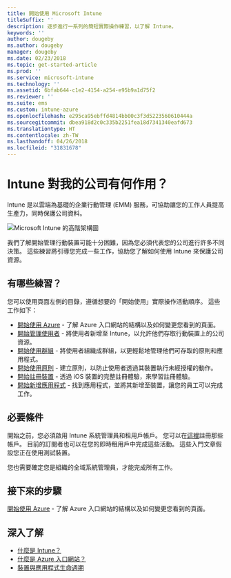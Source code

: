 ```yaml
---
title: 開始使用 Microsoft Intune
titleSuffix: ''
description: 逐步進行一系列的簡短實際操作練習，以了解 Intune。
keywords: ''
author: dougeby
ms.author: dougeby
manager: dougeby
ms.date: 02/23/2018
ms.topic: get-started-article
ms.prod: ''
ms.service: microsoft-intune
ms.technology: ''
ms.assetid: 6bfab644-c1e2-4154-a254-e95b9a1d75f2
ms.reviewer: ''
ms.suite: ems
ms.custom: intune-azure
ms.openlocfilehash: e295ca95ebffd4814bb00c3f3d5223560610444a
ms.sourcegitcommit: dbea918d2c0c335b2251fea18d7341340eafd673
ms.translationtype: HT
ms.contentlocale: zh-TW
ms.lasthandoff: 04/26/2018
ms.locfileid: "31831678"
---
```

# <a name="what-can-intune-do-for-my-company"></a>Intune 對我的公司有何作用？

Intune 是以雲端為基礎的企業行動管理 (EMM) 服務，可協助讓您的工作人員提高生產力，同時保護公司資料。

![Microsoft Intune 的高階架構圖](/intune/media/intunearchitecture.svg)

我們了解開始管理行動裝置可能十分困難，因為您必須代表您的公司進行許多不同決策。 這些練習將引導您完成一些工作，協助您了解如何使用 Intune 來保護公司資源。

## <a name="what-are-the-exercises"></a>有哪些練習？

您可以使用頁面左側的目錄，遵循想要的「開始使用」實際操作活動順序。 這些工作如下：

* [開始使用 Azure](get-started-azure.md) - 了解 Azure 入口網站的結構以及如何變更您看到的頁面。
* [開始管理使用者](get-started-users.md) - 將使用者新增至 Intune，以允許他們存取行動裝置上的公司資源。
* [開始使用群組](get-started-groups.md) - 將使用者組織成群組，以更輕鬆地管理他們可存取的原則和應用程式。
* [開始使用原則](get-started-policies.md) - 建立原則，以防止使用者透過其裝置執行未經授權的動作。
* [開始註冊裝置](get-started-enroll.md) - 透過 iOS 裝置的完整註冊體驗，來學習註冊體驗。
* [開始新增應用程式](get-started-apps.md) - 找到應用程式，並將其新增至裝置，讓您的員工可以完成工作。

## <a name="prerequisites"></a>必要條件

開始之前，您必須啟用 Intune 系統管理員和租用戶帳戶。 您可以在[這裡](https://portal.office.com/Signup/Signup.aspx?OfferId=40BE278A-DFD1-470a-9EF7-9F2596EA7FF9&dl=INTUNE_A&ali=1#0%20)註冊那些帳戶。 目前的訂閱者也可以在您的即時租用戶中完成這些活動。 這些入門文章假設您正在使用測試裝置。

您也需要確定您是組織的全域系統管理員，才能完成所有工作。

## <a name="next-steps"></a>接下來的步驟

[開始使用 Azure](get-started-azure.md) - 了解 Azure 入口網站的結構以及如何變更您看到的頁面。

## <a name="learn-more"></a>深入了解

* [什麼是 Intune？](introduction-intune.md)
* [什麼是 Azure 入口網站？](what-is-intune.md)
* [裝置與應用程式生命週期](introduction-device-app-lifecycles.md)
